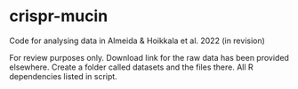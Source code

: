 # crispr-mucin
Code for analysing data in Almeida &amp; Hoikkala et al. 2022 (in revision)

For review purposes only. Download link for the raw data has been provided elsewhere. Create a folder called datasets and the files there. All R dependencies listed in script.
